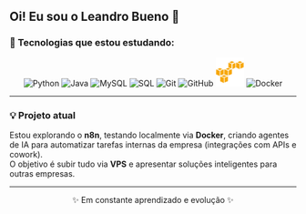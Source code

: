 ## Oi! Eu sou o Leandro Bueno 👋

### 🚀 Tecnologias que estou estudando:

<div align="center">
  <img src="https://cdn.jsdelivr.net/gh/devicons/devicon/icons/python/python-original.svg" width="50" title="Python"/>
  <img src="https://cdn.jsdelivr.net/gh/devicons/devicon/icons/java/java-original.svg" width="50" title="Java"/>
  <img src="https://cdn.jsdelivr.net/gh/devicons/devicon/icons/mysql/mysql-original.svg" width="50" title="MySQL"/>
  <img src="https://cdn.jsdelivr.net/gh/devicons/devicon/icons/sqlite/sqlite-original.svg" width="50" title="SQL"/>
  <img src="https://cdn.jsdelivr.net/gh/devicons/devicon/icons/git/git-original.svg" width="50" title="Git"/>
  <img src="https://cdn.jsdelivr.net/gh/devicons/devicon/icons/github/github-original.svg" width="50" title="GitHub"/>
  <img src="https://raw.githubusercontent.com/devicons/devicon/master/icons/amazonwebservices/amazonwebservices-original.svg" width="50" title="AWS"/>
  <img src="https://cdn.jsdelivr.net/gh/devicons/devicon/icons/docker/docker-original.svg" width="50" title="Docker"/>
</div>

---

### 💡 Projeto atual

Estou explorando o **n8n**, testando localmente via **Docker**, criando agentes de IA para automatizar tarefas internas da empresa (integrações com APIs e cowork).  
O objetivo é subir tudo via **VPS** e apresentar soluções inteligentes para outras empresas.

---

<div align="center">
  <p>✨ Em constante aprendizado e evolução ✨</p>
</div>
